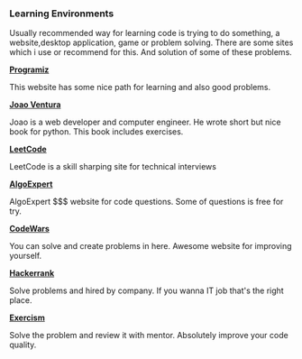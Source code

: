 ### Learning Environments

Usually recommended way for learning code is trying to do something, a website,desktop application, game or problem solving.
There are some sites which i use or recommend for this. And solution of some of these problems.


**[Programiz](https://www.programiz.com)**

This website has some nice path for learning and also good problems.

**[Joao Ventura](http://joaoventura.net/static/files/python_exercises_book.pdf)**

Joao is a web developer and computer engineer. He wrote short but nice book for python. This book includes exercises.

**[LeetCode](https://www.leetcode.com)**

LeetCode is a skill sharping site for technical interviews

**[AlgoExpert](https://www.algoexpert.io)**

AlgoExpert $$$ website for code questions. Some of questions is free for try.

**[CodeWars](https://www.codewars.com)**

You can solve and create problems in here. Awesome website for improving yourself.

**[Hackerrank](https://www.hackerrank.com)**

Solve problems and hired by company. If you wanna IT job that's the right place.

**[Exercism](https://www.exercism.io)**

Solve the problem and review it with mentor. Absolutely improve your code quality.

